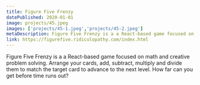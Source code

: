```yaml
---
title: Figure Five Frenzy
datePublished: 2020-01-01
image: projects/45.jpeg
images: ['projects/45-1.jpeg','projects/45-2.jpeg']
metaDescription: Figure Five Frenzy is a a React-based game focused on math and creative problem solving. Arrange your cards, add, subtract, multiply and divide them to match the target card to advance to the next level. How far can you get before time runs out?
link: https://figurefive.ridiculopathy.com/index.html
---
```

Figure Five Frenzy is a a React-based game focused on math and creative problem solving. Arrange your cards, add, subtract, multiply and divide them to match the target card to advance to the next level. How far can you get before time runs out?
